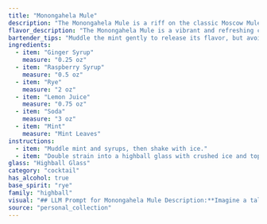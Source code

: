 ```yaml
---
title: "Monongahela Mule"
description: "The Monongahela Mule is a riff on the classic Moscow Mule, a cocktail family known for its refreshing ginger kick.  This variation incorporates the sweetness of raspberry and the boldness of rye, creating a unique twist on the traditional recipe. "
flavor_description: "The Monongahela Mule is a vibrant and refreshing cocktail. The ginger syrup and lemon juice provide a zesty, spicy kick, while the raspberry syrup adds a touch of sweetness and fruitiness. The rye whiskey adds depth and complexity, and the soda water provides a light and bubbly finish.  The mint leaves add a touch of herbaceousness and cool the palate. It's a perfect balance of sweet, tart, and spicy, making it an excellent choice for any occasion. "
bartender_tips: "Muddle the mint gently to release its flavor, but avoid bruising it.  Use fresh lemon juice for the best tang, and make sure your ginger syrup is spicy and your raspberry syrup is tart.  Shake vigorously with ice for a good chill and frothy head. Top with soda for a refreshing fizz. Enjoy responsibly! "
ingredients:
  - item: "Ginger Syrup"
    measure: "0.25 oz"
  - item: "Raspberry Syrup"
    measure: "0.5 oz"
  - item: "Rye"
    measure: "2 oz"
  - item: "Lemon Juice"
    measure: "0.75 oz"
  - item: "Soda"
    measure: "3 oz"
  - item: "Mint"
    measure: "Mint Leaves"
instructions:
  - item: "Muddle mint and syrups, then shake with ice."
  - item: "Double strain into a highball glass with crushed ice and top with soda."
glass: "Highball Glass"
category: "cocktail"
has_alcohol: true
base_spirit: "rye"
family: "highball"
visual: "## LLM Prompt for Monongahela Mule Description:**Imagine a tall, copper mug filled with a vibrant, layered cocktail. The base is a rich amber hue, reminiscent of aged rye whiskey, with a subtle, almost smoky undertone. Atop this rests a bright pink layer, courtesy of the raspberry syrup, punctuated by delicate green specks of fresh mint. The top layer is a crisp, almost translucent white, representing the soda water, which gently bubbles up, creating a soft effervescence. A single, thin slice of lemon rests on the rim, adding a touch of citrus zest to the visual symphony. **Describe the Monongahela Mule using vivid language and sensory details, capturing the colors, textures, and overall visual appeal. Focus on the interplay of the different layers and the overall impression the drink evokes.** "
source: "personal_collection"
---
```


